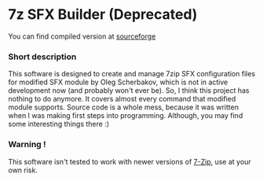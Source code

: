 # 7z SFX Builder (Deprecated)

You can find compiled version at [sourceforge](http://sourceforge.net/projects/s-zipsfxbuilder/)  

### Short description
This software is designed to create and manage 7zip SFX configuration files for modified SFX module by Oleg Scherbakov, which is not in active development now (and probably won't ever be). So, I think this project has nothing to do anymore. It covers almost every command that modified module supports. Source code is a whole mess, because it was written when I was making first steps into programming. Although, you may find some interesting things there :)

### Warning !
This software isn't tested to work with newer versions of [7-Zip](http://www.7-zip.org/), use at your own risk.
